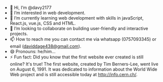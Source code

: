 - 👋 Hi, I’m @davy2177
- 👀 I’m interested in web development.
- 🌱 I’m currently learning web development with skills in javaScript, React.js, vue.js, CSS and HTML.
- 💞️ I’m looking to collaborate on building user-friendly and interactive projects.
- 📫 How to reach me you can contact me via whatsapp (0757093345) or email (daviddage438@gmail.com).
- 😄 Pronouns: he/him...
- ⚡ Fun fact: Did you know that the first website ever created is still online? It's true! The first website, created by Tim Berners-Lee, went live on August 6, 1991. It was dedicated to information about the World Wide Web project and is still accessible today at http://info.cern.ch/.

<!---
davy2177/davy2177 is a ✨ special ✨ repository because its `README.md` (this file) appears on your GitHub profile.
You can click the Preview link to take a look at your changes.
--->
